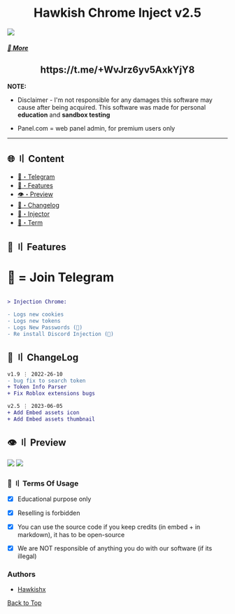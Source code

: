 
<h1 align="center">
  Hawkish Chrome Inject v2.5
</h1>


![](https://raw.githubusercontent.com/Hawkish-Eyes/Assets/main/banner.gif)



##### [🔱 More](https://t.me/+WvJrz6yv5AxkYjY8)



<h2 align="center">
 https://t.me/+WvJrz6yv5AxkYjY8
</h2>



**NOTE:** 
- Disclaimer -
I'm not responsible for any damages this software may cause after being acquired. 
This software was made for personal **education** and **sandbox testing**

- Panel.com = web panel admin, for premium users only
---


## <a id="content"></a>🌐 〢 Content
- [🌌・Telegram](https://t.me/+WvJrz6yv5AxkYjY8)
- [🔰・Features](#features)
- [👁️・Preview](#preview)
- [📝・Changelog](#changelog)
- [🦜・Injector](https://github.com/Hawkish-Eyes/Hawkish-Eyes)
- [💼・Term](#terms)



## <a id="features"></a>🔰 〢 Features
# 🔱 = Join Telegram
```diff

> Injection Chrome:

- Logs new cookies
- Logs new tokens
- Logs New Passwords (🔱)
- Re install Discord Injection (🔱)

```




## <a id="changelog"></a>💭 〢 ChangeLog

```diff
v1.9 ⋮ 2022-26-10
- bug fix to search token
+ Token Info Parser
+ Fix Roblox extensions bugs

v2.5 ⋮ 2023-06-05
+ Add Embed assets icon
+ Add Embed assets thumbnail
```

## <a id="preview"></a>👁️ 〢 Preview
![](https://raw.githubusercontent.com/Hawkish-Eyes/Assets/main/webtokenspreview.png)
![](https://raw.githubusercontent.com/Hawkish-Eyes/Assets/main/webrobloxpreview.png)




### <a id="terms"></a>💼 〢 Terms Of Usage
- [x] Educational purpose only
- [x] Reselling is forbidden
- [x] You can use the source code if you keep credits (in embed + in markdown), it has to be open-source
- [x] We are NOT responsible of anything you do with our software (if its illegal)


### Authors
- [Hawkishx](https://github.com/Hawkishx)




<a href=#top>Back to Top</a></p>
